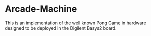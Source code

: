 # Arcade-Machine
This is an implementation of the well known Pong Game in hardware designed to be deployed in the Digilent Basys2 board.
